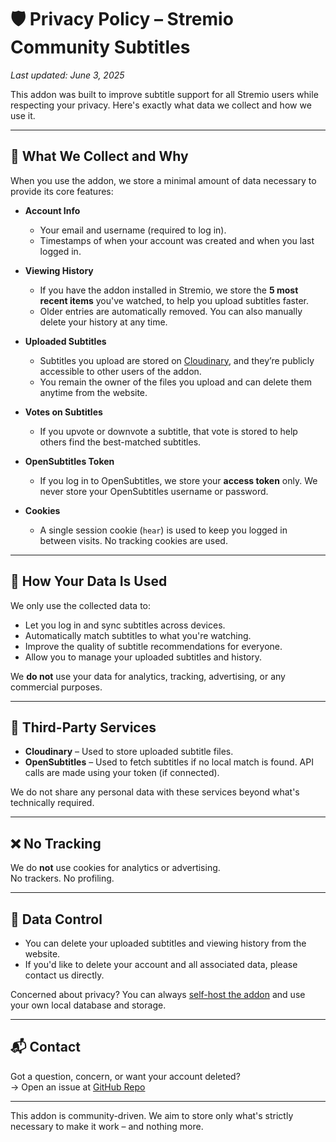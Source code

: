# 🛡️ Privacy Policy – Stremio Community Subtitles

_Last updated: June 3, 2025_

This addon was built to improve subtitle support for all Stremio users while respecting your privacy. Here's exactly what data we collect and how we use it.

---

## 🔐 What We Collect and Why

When you use the addon, we store a minimal amount of data necessary to provide its core features:

- **Account Info**
  - Your email and username (required to log in).
  - Timestamps of when your account was created and when you last logged in.

- **Viewing History**
  - If you have the addon installed in Stremio, we store the **5 most recent items** you've watched, to help you upload subtitles faster.
  - Older entries are automatically removed. You can also manually delete your history at any time.

- **Uploaded Subtitles**
  - Subtitles you upload are stored on [Cloudinary](https://cloudinary.com), and they’re publicly accessible to other users of the addon.
  - You remain the owner of the files you upload and can delete them anytime from the website.

- **Votes on Subtitles**
  - If you upvote or downvote a subtitle, that vote is stored to help others find the best-matched subtitles.

- **OpenSubtitles Token**
  - If you log in to OpenSubtitles, we store your **access token** only. We never store your OpenSubtitles username or password.

- **Cookies**
  - A single session cookie (`hear`) is used to keep you logged in between visits. No tracking cookies are used.

---

## 📁 How Your Data Is Used

We only use the collected data to:

- Let you log in and sync subtitles across devices.
- Automatically match subtitles to what you're watching.
- Improve the quality of subtitle recommendations for everyone.
- Allow you to manage your uploaded subtitles and history.

We **do not** use your data for analytics, tracking, advertising, or any commercial purposes.

---

## 🔗 Third-Party Services

- **Cloudinary** – Used to store uploaded subtitle files.
- **OpenSubtitles** – Used to fetch subtitles if no local match is found. API calls are made using your token (if connected).

We do not share any personal data with these services beyond what's technically required.

---

## ❌ No Tracking

We do **not** use cookies for analytics or advertising.  
No trackers. No profiling.

---

## 🧹 Data Control

- You can delete your uploaded subtitles and viewing history from the website.
- If you'd like to delete your account and all associated data, please contact us directly.

Concerned about privacy? You can always [self-host the addon](https://github.com/skoruppa/stremio-community-subtitles) and use your own local database and storage.

---

## 📬 Contact

Got a question, concern, or want your account deleted?  
→ Open an issue at [GitHub Repo](https://github.com/skoruppa/stremio-community-subtitles)  

---

This addon is community-driven. We aim to store only what's strictly necessary to make it work – and nothing more.
